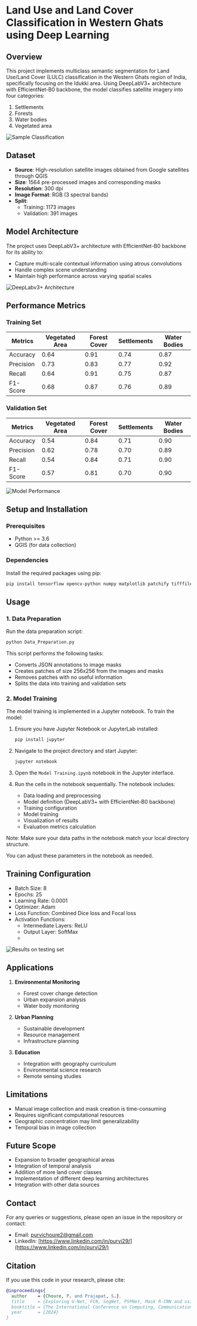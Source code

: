 # Land Use and Land Cover Classification in Western Ghats using Deep Learning

## Overview
This project implements multiclass semantic segmentation for Land Use/Land Cover (LULC) classification in the Western Ghats region of India, specifically focusing on the Idukki area. Using DeepLabV3+ architecture with EfficientNet-B0 backbone, the model classifies satellite imagery into four categories:

1. Settlements
2. Forests
3. Water bodies
4. Vegetated area

![Sample Classification](https://github.com/user-attachments/assets/b577c18f-de6f-4924-983c-1b284b3aae09)

## Dataset
- **Source**: High-resolution satellite images obtained from Google satellites through QGIS
- **Size**: 1564 pre-processed images and corresponding masks
- **Resolution**: 300 dpi
- **Image Format**: RGB (3 spectral bands)
- **Split**: 
  - Training: 1173 images
  - Validation: 391 images

## Model Architecture
The project uses DeepLabV3+ architecture with EfficientNet-B0 backbone for its ability to:
- Capture multi-scale contextual information using atrous convolutions
- Handle complex scene understanding
- Maintain high performance across varying spatial scales

![DeepLabv3+ Architecture](https://github.com/user-attachments/assets/ac0a3ba7-2257-496c-88b0-16b6a952e9dd)

## Performance Metrics
### Training Set
| Metrics    | Vegetated Area | Forest Cover | Settlements | Water Bodies |
|------------|---------------|--------------|-------------|--------------|
| Accuracy   | 0.64          | 0.91         | 0.74        | 0.87         |
| Precision  | 0.73          | 0.83         | 0.77        | 0.92         |
| Recall     | 0.64          | 0.91         | 0.75        | 0.87         |
| F1-Score   | 0.68          | 0.87         | 0.76        | 0.89         |

### Validation Set
| Metrics    | Vegetated Area | Forest Cover | Settlements | Water Bodies |
|------------|---------------|--------------|-------------|--------------|
| Accuracy   | 0.54          | 0.84         | 0.71        | 0.90         |
| Precision  | 0.62          | 0.78         | 0.70        | 0.89         |
| Recall     | 0.54          | 0.84         | 0.71        | 0.90         |
| F1-Score   | 0.57          | 0.81         | 0.70        | 0.90         |

![Model Performance](https://github.com/user-attachments/assets/e2339ed8-d046-4274-a025-4f1ec0e8cb27)


## Setup and Installation

### Prerequisites
- Python >= 3.6
- QGIS (for data collection)

### Dependencies
Install the required packages using pip:

```bash
pip install tensorflow opencv-python numpy matplotlib patchify tifffile pillow splitfolders
```

## Usage

### 1. Data Preparation
Run the data preparation script:

```python
python Data_Preparation.py
```

This script performs the following tasks:
- Converts JSON annotations to image masks
- Creates patches of size 256x256 from the images and masks
- Removes patches with no useful information
- Splits the data into training and validation sets

### 2. Model Training
The model training is implemented in a Jupyter notebook. To train the model:

1. Ensure you have Jupyter Notebook or JupyterLab installed:
   ```bash
   pip install jupyter
   ```

2. Navigate to the project directory and start Jupyter:
   ```bash
   jupyter notebook
   ```

3. Open the `Model Training.ipynb` notebook in the Jupyter interface.

4. Run the cells in the notebook sequentially. The notebook includes:
   - Data loading and preprocessing
   - Model definition (DeepLabV3+ with EfficientNet-B0 backbone)
   - Training configuration
   - Model training
   - Visualization of results
   - Evaluation metrics calculation

Note: Make sure your data paths in the notebook match your local directory structure.

You can adjust these parameters in the notebook as needed.

## Training Configuration
- Batch Size: 8
- Epochs: 25
- Learning Rate: 0.0001
- Optimizer: Adam
- Loss Function: Combined Dice loss and Focal loss
- Activation Functions:
  - Intermediate Layers: ReLU
  - Output Layer: SoftMax
  - 
![Results on testing set](https://github.com/user-attachments/assets/9643e120-da79-4e7e-be3f-2a091150c420)

## Applications
1. **Environmental Monitoring**
   - Forest cover change detection
   - Urban expansion analysis
   - Water body monitoring

2. **Urban Planning**
   - Sustainable development
   - Resource management
   - Infrastructure planning

3. **Education**
   - Integration with geography curriculum
   - Environmental science research
   - Remote sensing studies

## Limitations
- Manual image collection and mask creation is time-consuming
- Requires significant computational resources
- Geographic concentration may limit generalizability
- Temporal bias in image collection

## Future Scope
- Expansion to broader geographical areas
- Integration of temporal analysis
- Addition of more land cover classes
- Implementation of different deep learning architectures
- Integration with other data sources


## Contact
For any queries or suggestions, please open an issue in the repository or contact:
- Email: [purvichoure2@gmail.com](mailto:purvichoure2@gmail.com)
- LinkedIn: [https://www.linkedin.com/in/purvi29/](https://www.linkedin.com/in/purvi29/)

## Citation
If you use this code in your research, please cite:

```bibtex
@inproceedings{
  author    = {Choure, P. and Prajapat, S.},
  title     = {Exploring U-Net, FCN, SegNet, PSPNet, Mask R-CNN and using DeepLabV3+ for Multiclass Semantic Segmentation on Satellite images of Western Ghats},
  booktitle = {The International Conference on Computing, Communication, Cybersecurity \& AI},
  year      = {2024}
}
```
